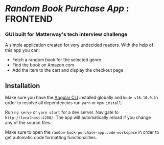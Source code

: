 # _Random Book Purchase App_ : FRONTEND
### GUI built for Matterway's tech interview challenge


A simple application created for very undecided readers. With the help of this app you can:

-   Fetch a random book for the selected genre
-   Find the book on Amazon.com
-   Add the item to the cart and display the checkout page

## Installation
Make sure you have the [Angular CLI](https://github.com/angular/angular-cli#installation) installed globally and `Node v16.10.0`.
In order to resolve all dependencies run `yarn` or `npm install`.

Run `ng serve` or `yarn start` for a dev server. Navigate to `http://localhost:4200/`. The app will automatically reload if you change any of the source files.

Make sure to open the `random-book-purchase-app.code-workspace` in order to get automatic code formatting functionalities.
